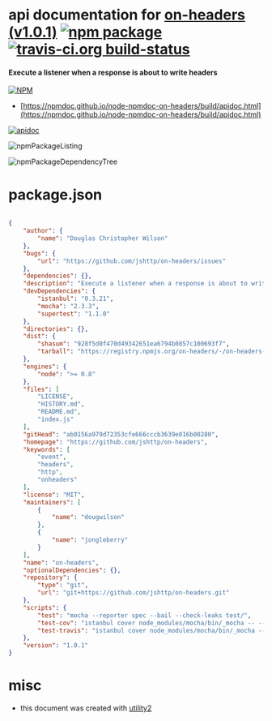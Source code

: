# api documentation for  [on-headers (v1.0.1)](https://github.com/jshttp/on-headers)  [![npm package](https://img.shields.io/npm/v/npmdoc-on-headers.svg?style=flat-square)](https://www.npmjs.org/package/npmdoc-on-headers) [![travis-ci.org build-status](https://api.travis-ci.org/npmdoc/node-npmdoc-on-headers.svg)](https://travis-ci.org/npmdoc/node-npmdoc-on-headers)
#### Execute a listener when a response is about to write headers

[![NPM](https://nodei.co/npm/on-headers.png?downloads=true&downloadRank=true&stars=true)](https://www.npmjs.com/package/on-headers)

- [https://npmdoc.github.io/node-npmdoc-on-headers/build/apidoc.html](https://npmdoc.github.io/node-npmdoc-on-headers/build/apidoc.html)

[![apidoc](https://npmdoc.github.io/node-npmdoc-on-headers/build/screenCapture.buildCi.browser.%252Ftmp%252Fbuild%252Fapidoc.html.png)](https://npmdoc.github.io/node-npmdoc-on-headers/build/apidoc.html)

![npmPackageListing](https://npmdoc.github.io/node-npmdoc-on-headers/build/screenCapture.npmPackageListing.svg)

![npmPackageDependencyTree](https://npmdoc.github.io/node-npmdoc-on-headers/build/screenCapture.npmPackageDependencyTree.svg)



# package.json

```json

{
    "author": {
        "name": "Douglas Christopher Wilson"
    },
    "bugs": {
        "url": "https://github.com/jshttp/on-headers/issues"
    },
    "dependencies": {},
    "description": "Execute a listener when a response is about to write headers",
    "devDependencies": {
        "istanbul": "0.3.21",
        "mocha": "2.3.3",
        "supertest": "1.1.0"
    },
    "directories": {},
    "dist": {
        "shasum": "928f5d0f470d49342651ea6794b0857c100693f7",
        "tarball": "https://registry.npmjs.org/on-headers/-/on-headers-1.0.1.tgz"
    },
    "engines": {
        "node": ">= 0.8"
    },
    "files": [
        "LICENSE",
        "HISTORY.md",
        "README.md",
        "index.js"
    ],
    "gitHead": "ab0156a979d72353cfe666cccb3639e016b00280",
    "homepage": "https://github.com/jshttp/on-headers",
    "keywords": [
        "event",
        "headers",
        "http",
        "onheaders"
    ],
    "license": "MIT",
    "maintainers": [
        {
            "name": "dougwilson"
        },
        {
            "name": "jongleberry"
        }
    ],
    "name": "on-headers",
    "optionalDependencies": {},
    "repository": {
        "type": "git",
        "url": "git+https://github.com/jshttp/on-headers.git"
    },
    "scripts": {
        "test": "mocha --reporter spec --bail --check-leaks test/",
        "test-cov": "istanbul cover node_modules/mocha/bin/_mocha -- --reporter dot --check-leaks test/",
        "test-travis": "istanbul cover node_modules/mocha/bin/_mocha --report lcovonly -- --reporter spec --check-leaks test/"
    },
    "version": "1.0.1"
}
```



# misc
- this document was created with [utility2](https://github.com/kaizhu256/node-utility2)
